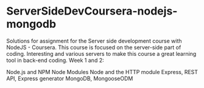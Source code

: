 # ServerSideDevCoursera-nodejs-mongodb
Solutions for assignment for the Server side development course with NodeJS - Coursera. This course is focused on the server-side part of coding. Interesting and various servers to make this course a great learning tool in back-end coding. Week 1 and 2:

Node.js and NPM
Node Modules
Node and the HTTP module
Express, REST API, Express generator
MongoDB, MongooseODM
